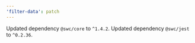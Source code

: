 ```yaml
---
'filter-data': patch
---
```


Updated dependency `@swc/core` to `^1.4.2`.
Updated dependency `@swc/jest` to `^0.2.36`.
